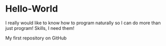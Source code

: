 Hello-World
===========
I really would like to know how to program naturally so I can do more than just program! Skills, I need them!

My first repository on GitHub
